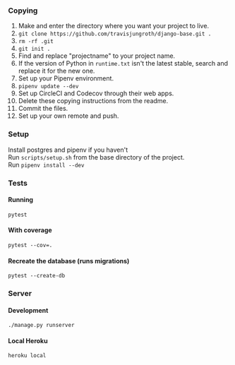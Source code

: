 ### Copying
1. Make and enter the directory where you want your project to live.
2. `git clone https://github.com/travisjungroth/django-base.git .`
3. `rm -rf .git`
4. `git init .`
5. Find and replace "projectname" to your project name.
6. If the version of Python in `runtime.txt` isn't the latest stable, search and replace it for the new one.
7. Set up your Pipenv environment.
8. `pipenv update --dev`
9. Set up CircleCI and Codecov through their web apps.
10. Delete these copying instructions from the readme.
11. Commit the files.
12. Set up your own remote and push.

### Setup
Install postgres and pipenv if you haven't    
Run `scripts/setup.sh` from the base directory of the project.    
Run `pipenv install --dev`  

### Tests
#### Running    
    pytest
    
#### With coverage

    pytest --cov=.
    
#### Recreate the database (runs migrations)

    pytest --create-db

### Server
#### Development
    
    ./manage.py runserver
    
#### Local Heroku
    
    heroku local

